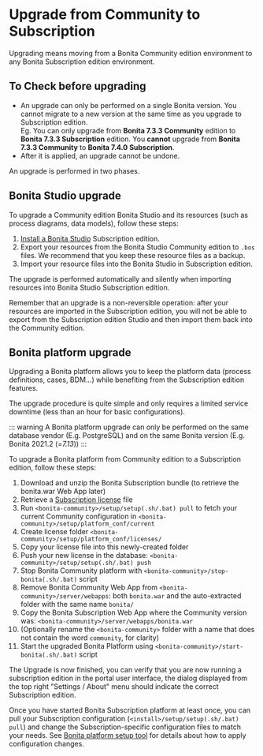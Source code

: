 # Upgrade from Community to Subscription

Upgrading means moving from a Bonita Community edition environment to any Bonita Subscription 
edition environment.

## To Check before upgrading
* An upgrade can only be performed on a single Bonita version. You cannot migrate to a new version at the same time as you upgrade to Subscription edition.  
  Eg. You can only upgrade from **Bonita 7.3.3 Community** edition to **Bonita 7.3.3 Subscription** edition. You **cannot** upgrade from **Bonita 7.3.3 Community** to **Bonita 7.4.0 Subscription**.
* After it is applied, an upgrade cannot be undone.

An upgrade is performed in two phases.

## Bonita Studio upgrade

To upgrade a Community edition Bonita Studio and its resources (such as process diagrams, data models), follow these steps:

1. [Install a Bonita  Studio](bonita-bpm-studio-installation.md) Subscription edition.
2. Export your resources from the Bonita Studio Community edition to `.bos` files. We recommend that you keep these resource files as a backup.
3. Import your resource files into the Bonita Studio in Subscription edition.

The upgrade is performed automatically and silently when importing resources into Bonita Studio Subscription edition.

Remember that an upgrade is a non-reversible operation: 
after your resources are imported in the Subscription edition, you will not be able to export from the Subscription edition Studio and then import them back into the Community edition.

## Bonita platform upgrade

Upgrading a Bonita platform allows you to keep the platform data (process definitions, cases, BDM...) 
while benefiting from the Subscription edition features.

The upgrade procedure is quite simple and only requires a limited service downtime (less than an hour for basic configurations).

::: warning
A Bonita platform upgrade can only be performed on the same database vendor (E.g. PostgreSQL) and on the same Bonita version (E.g. Bonita 2021.2 (=_7.13_))
:::

To upgrade a Bonita platform from Community edition to a Subscription edition, follow these steps:

1. Download and unzip the Bonita Subscription bundle (to retrieve the bonita.war Web App later) 
1. Retrieve a [Subscription license](licenses.md) file
1. Run `<bonita-community>/setup/setup(.sh/.bat) pull` to fetch your current Community configuration in `<bonita-community>/setup/platform_conf/current`
1. Create license folder `<bonita-community>/setup/platform_conf/licenses/`
1. Copy your license file into this newly-created folder
1. Push your new license in the database: `<bonita-community>/setup/setup(.sh/.bat) push`
1. Stop Bonita Community platform with `<bonita-community>/stop-bonita(.sh/.bat)` script
1. Remove Bonita Community Web App from `<bonita-community>/server/webapps`: both `bonita.war` and the auto-extracted folder with the same name `bonita/`
1. Copy the Bonita Subscription Web App where the Community version was: `<bonita-community>/server/webapps/bonita.war`
1. (Optionally rename the `<bonita-community>` folder with a name that does not contain the word `community`, for clarity)
1. Start the upgraded Bonita Platform using `<bonita-community>/start-bonita(.sh/.bat)` script

The Upgrade is now finished, you can verify that you are now running a subscription edition in the portal user interface, the dialog displayed from the top right "Settings / About" menu should indicate the correct Subscription edition.

Once you have started Bonita Subscription platform at least once, you can pull your Subscription configuration (`<install>/setup/setup(.sh/.bat) pull`)
and change the Subscription-specific configuration files to match your needs. See [Bonita platform setup tool](BonitaBPM_platform_setup.md) for details about
how to apply configuration changes.